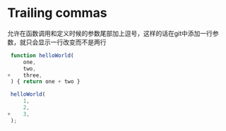 # Trailing commas

允许在函数调用和定义时候的参数尾部加上逗号，这样的话在git中添加一行参数，就只会显示一行改变而不是两行
```js
 function helloWorld(
     one,
     two,
+    three,
 ) { return one + two }

 helloWorld(
     1,
     2,
+    3,
 );
```